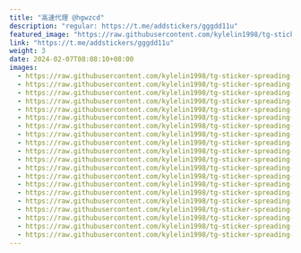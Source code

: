 ```yaml
---
title: "高速代理 @hgwzcd"
description: "regular: https://t.me/addstickers/gggdd11u"
featured_image: "https://raw.githubusercontent.com/kylelin1998/tg-sticker-spreading-worldwide-images/main/img/c48b3a86-ad98-4e3c-8ec9-9e0a72c59a44.jpg"
link: "https://t.me/addstickers/gggdd11u"
weight: 3
date: 2024-02-07T08:08:10+08:00
images:
  - https://raw.githubusercontent.com/kylelin1998/tg-sticker-spreading-worldwide-images/main/img/c48b3a86-ad98-4e3c-8ec9-9e0a72c59a44.jpg
  - https://raw.githubusercontent.com/kylelin1998/tg-sticker-spreading-worldwide-images/main/img/8b0c991d-3467-429d-a5c2-2734d883944e.jpg
  - https://raw.githubusercontent.com/kylelin1998/tg-sticker-spreading-worldwide-images/main/img/6bf82e32-aeea-4810-aa9b-43e2f7eae8b3.jpg
  - https://raw.githubusercontent.com/kylelin1998/tg-sticker-spreading-worldwide-images/main/img/8a95b316-4ff0-47bb-8e9b-04f165c757d1.jpg
  - https://raw.githubusercontent.com/kylelin1998/tg-sticker-spreading-worldwide-images/main/img/4d7299f3-dab9-4363-8a02-2583ccfbee9b.jpg
  - https://raw.githubusercontent.com/kylelin1998/tg-sticker-spreading-worldwide-images/main/img/887a9458-d9b4-47b2-b2a2-41188fccbf90.jpg
  - https://raw.githubusercontent.com/kylelin1998/tg-sticker-spreading-worldwide-images/main/img/606297c6-89ff-489d-817e-9f9d066410d0.jpg
  - https://raw.githubusercontent.com/kylelin1998/tg-sticker-spreading-worldwide-images/main/img/f54733a7-0181-45ad-bbd4-ba637a97d30f.jpg
  - https://raw.githubusercontent.com/kylelin1998/tg-sticker-spreading-worldwide-images/main/img/e8d9d7ff-79e1-4600-9b86-a28d91672d08.jpg
  - https://raw.githubusercontent.com/kylelin1998/tg-sticker-spreading-worldwide-images/main/img/ff1f590e-78bd-4992-85d0-84be1bcd3733.jpg
  - https://raw.githubusercontent.com/kylelin1998/tg-sticker-spreading-worldwide-images/main/img/be1e7104-da9f-4cc9-a51f-bef1defd84e0.jpg
  - https://raw.githubusercontent.com/kylelin1998/tg-sticker-spreading-worldwide-images/main/img/c928639b-cdbb-4d8a-9479-14bea63a54a8.jpg
  - https://raw.githubusercontent.com/kylelin1998/tg-sticker-spreading-worldwide-images/main/img/0b3976a9-e178-4884-9bff-fc2a14ddaa98.jpg
  - https://raw.githubusercontent.com/kylelin1998/tg-sticker-spreading-worldwide-images/main/img/f53aad13-e3ad-43bd-9542-89e04c4a9de2.jpg
  - https://raw.githubusercontent.com/kylelin1998/tg-sticker-spreading-worldwide-images/main/img/9b786d50-63c5-43bf-b1f2-24916377d049.jpg
  - https://raw.githubusercontent.com/kylelin1998/tg-sticker-spreading-worldwide-images/main/img/6a1d6149-256f-4745-b100-beaa48040d32.jpg
  - https://raw.githubusercontent.com/kylelin1998/tg-sticker-spreading-worldwide-images/main/img/ea05cf97-3f1a-4090-8a8c-a822ed9a1006.jpg
  - https://raw.githubusercontent.com/kylelin1998/tg-sticker-spreading-worldwide-images/main/img/8c804a2a-627d-45c5-bc1d-3e424d3c95a4.jpg
  - https://raw.githubusercontent.com/kylelin1998/tg-sticker-spreading-worldwide-images/main/img/5d28c645-8035-4cb3-bd70-be44e7598877.jpg
  - https://raw.githubusercontent.com/kylelin1998/tg-sticker-spreading-worldwide-images/main/img/139d0436-127b-40b5-ae97-7ac774228159.jpg
---
```

